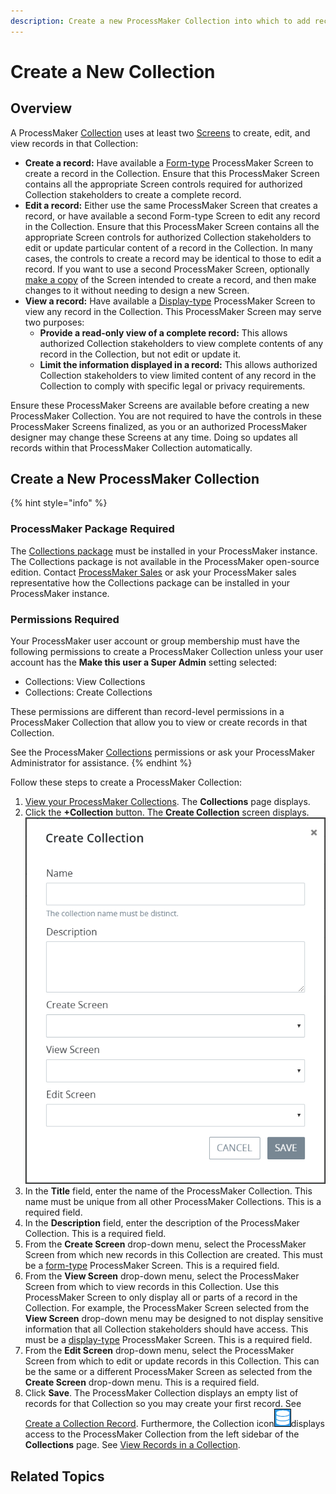 ```yaml
---
description: Create a new ProcessMaker Collection into which to add records.
---
```


# Create a New Collection

## Overview

A ProcessMaker [Collection](../what-is-a-collection.md) uses at least two [Screens](../../designing-processes/design-forms/what-is-a-form.md) to create, edit, and view records in that Collection:

* **Create a record:** Have available a [Form-type](../../designing-processes/design-forms/screens-builder/types-for-screens.md#form) ProcessMaker Screen to create a record in the Collection. Ensure that this ProcessMaker Screen contains all the appropriate Screen controls required for authorized Collection stakeholders to create a complete record.
* **Edit a record:** Either use the same ProcessMaker Screen that creates a record, or have available a second Form-type Screen to edit any record in the Collection. Ensure that this ProcessMaker Screen contains all the appropriate Screen controls for authorized Collection stakeholders to edit or update particular content of a record in the Collection. In many cases, the controls to create a record may be identical to those to edit a record. If you want to use a second ProcessMaker Screen, optionally [make a copy](../../designing-processes/design-forms/manage-forms/duplicate-a-screen.md#duplicate-a-processmaker-screen) of the Screen intended to create a record, and then make changes to it without needing to design a new Screen.
* **View a record:** Have available a [Display-type](../../designing-processes/design-forms/screens-builder/types-for-screens.md#display) ProcessMaker Screen to view any record in the Collection. This ProcessMaker Screen may serve two purposes:
  * **Provide a read-only view of a complete record:** This allows authorized Collection stakeholders to view complete contents of any record in the Collection, but not edit or update it.
  * **Limit the information displayed in a record:** This allows authorized Collection stakeholders to view limited content of any record in the Collection to comply with specific legal or privacy requirements.

Ensure these ProcessMaker Screens are available before creating a new ProcessMaker Collection. You are not required to have the controls in these ProcessMaker Screens finalized, as you or an authorized ProcessMaker designer may change these Screens at any time. Doing so updates all records within that ProcessMaker Collection automatically.

## Create a New ProcessMaker Collection

{% hint style="info" %}
### ProcessMaker Package Required

The [Collections package](../../package-development-distribution/package-a-connector/collections.md) must be installed in your ProcessMaker instance. The Collections package is not available in the ProcessMaker open-source edition. Contact [ProcessMaker Sales](mailto:sales@processmaker.com) or ask your ProcessMaker sales representative how the Collections package can be installed in your ProcessMaker instance.

### Permissions Required

Your ProcessMaker user account or group membership must have the following permissions to create a ProcessMaker Collection unless your user account has the **Make this user a Super Admin** setting selected:

* Collections: View Collections
* Collections: Create Collections

These permissions are different than record-level permissions in a ProcessMaker Collection that allow you to view or create records in that Collection.

See the ProcessMaker [Collections](../../processmaker-administration/permission-descriptions-for-users-and-groups.md#collections) permissions or ask your ProcessMaker Administrator for assistance.
{% endhint %}

Follow these steps to create a ProcessMaker Collection:

1. [View your ProcessMaker Collections](view-collections.md#view-all-collections). The **Collections** page displays.
2. Click the **+Collection** button. The **Create Collection** screen displays. ![](../../.gitbook/assets/create-collection-screen-package.png) 
3. In the **Title** field, enter the name of the ProcessMaker Collection. This name must be unique from all other ProcessMaker Collections. This is a required field.
4. In the **Description** field, enter the description of the ProcessMaker Collection. This is a required field.
5. From the **Create Screen** drop-down menu, select the ProcessMaker Screen from which new records in this Collection are created. This must be a [form-type](../../designing-processes/design-forms/screens-builder/types-for-screens.md#form) ProcessMaker Screen. This is a required field.
6. From the **View Screen** drop-down menu, select the ProcessMaker Screen from which to view records in this Collection. Use this ProcessMaker Screen to only display all or parts of a record in the Collection. For example, the ProcessMaker Screen selected from the **View Screen** drop-down menu may be designed to not display sensitive information that all Collection stakeholders should have access. This must be a [display-type](../../designing-processes/design-forms/screens-builder/types-for-screens.md#display) ProcessMaker Screen. This is a required field.
7. From the **Edit Screen** drop-down menu, select the ProcessMaker Screen from which to edit or update records in this Collection. This can be the same or a different ProcessMaker Screen as selected from the **Create Screen** drop-down menu. This is a required field.
8. Click **Save**. The ProcessMaker Collection displays an empty list of records for that Collection so you may create your first record. See [Create a Collection Record](../manage-records-in-a-collection/create-a-collection-record.md). Furthermore, the Collection icon![](../../.gitbook/assets/collection-icon-package.png)displays access to the ProcessMaker Collection from the left sidebar of the **Collections** page. See [View Records in a Collection](../manage-records-in-a-collection/view-all-records-in-a-collection.md#view-all-records-in-a-collection).

## Related Topics



